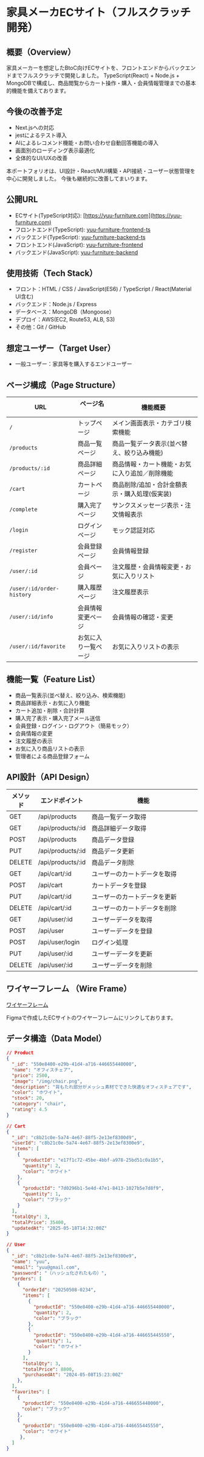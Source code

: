 # 家具メーカECサイト（フルスクラッチ開発）

## 概要（Overview）
家具メーカーを想定したBtoC向けECサイトを、フロントエンドからバックエンドまでフルスクラッチで開発しました。
TypeScript(React) + Node.js + MongoDBで構成し、商品閲覧からカート操作・購入・会員情報管理までの基本的機能を備えております。

## 今後の改善予定
- Next.jsへの対応
- jestによるテスト導入
- AIによるレコメンド機能・お問い合わせ自動回答機能の導入
- 画面別のローディング表示最適化
- 全体的なUI/UXの改善

本ポートフォリオは、UI設計・React/MUI構築・API接続・ユーザー状態管理を中心に開発しました。
今後も継続的に改善してまいります。

## 公開URL
- ECサイト(TypeScript対応): [https://yuu-furniture.com](https://yuu-furniture.com)
- フロントエンド(TypeScript): [yuu-furniture-frontend-ts](https://github.com/yuu-1219/yuu-furniture-frontend-ts)
- バックエンド(TypeScript): [yuu-furniture-backend-ts](https://github.com/yuu-1219/yuu-furniture-backend-ts)
- フロントエンド(JavaScript): [yuu-furniture-frontend](https://github.com/yuu-1219/yuu-furniture-frontend)
- バックエンド(JavaScript): [yuu-furniture-backend](https://github.com/yuu-1219/yuu-furniture-backend)


## 使用技術（Tech Stack）
- フロント：HTML / CSS / JavaScript(ES6) / TypeScript / React(Material UI含む)
- バックエンド：Node.js / Express
- データベース：MongoDB（Mongoose）
- デプロイ：AWS(EC2, Route53, ALB, S3)
- その他：Git / GitHub
  

## 想定ユーザー（Target User）
- 一般ユーザー：家具等を購入するエンドユーザー
  

## ページ構成（Page Structure）
| URL                       | ページ名           　  | 機能概要                             　　|
| ------------------------- | -------------------- | -------------------------------------- |
| `/`                       | トップページ           | メイン画面表示・カテゴリ検索機能　　　　　　   |
| `/products`               | 商品一覧ページ         | 商品一覧データ表示(並べ替え、絞り込み機能)     |
| `/products/:id`           | 商品詳細ページ         | 商品情報・カート機能・お気に入り追加／削除機能 |
| `/cart`                   | カートページ           | 商品削除/追加・合計金額表示・購入処理(仮実装)  |
| `/complete`               | 購入完了ページ         | サンクスメッセージ表示・注文情報表示          |
| `/login`                  | ログインページ         | モック認証対応                             |
| `/register`               | 会員登録ページ         | 会員情報登録                              |
| `/user/:id`               | 会員ページ             | 注文履歴・会員情報変更・お気に入りリスト      |
| `/user/:id/order-history` | 購入履歴ページ         | 注文履歴表示                     　　　    |
| `/user/:id/info`          | 会員情報変更ページ      | 会員情報の確認・変更                       |
| `/user/:id/favorite`      | お気に入り一覧ページ    | お気に入りリストの表示                      |


## 機能一覧（Feature List）
- 商品一覧表示(並べ替え、絞り込み、検索機能)
- 商品詳細表示・お気に入り機能
- カート追加・削除・合計計算
- 購入完了表示・購入完了メール送信
- 会員登録・ログイン・ログアウト（簡易モック）
- 会員情報の変更
- 注文履歴の表示
- お気に入り商品リストの表示
- 管理者による商品登録フォーム


## API設計（API Design）
| メソッド  | エンドポイント       | 機能                                         |
| -------- | ----------------- | -------------------------------------------- |
| GET      | /api/products     | 商品一覧データ取得　　　　　　　　　　　　　　　　    |
| GET      | /api/products/:id | 商品詳細データ取得                              |
| POST     | /api/products     | 商品データ登録                                 |
| PUT      | /api/products/:id | 商品データ更新                                 |
| DELETE   | /api/products/:id | 商品データ削除                                 |
| GET      | /api/cart/:id     | ユーザーのカートデータを取得                      |
| POST     | /api/cart         | カートデータを登録                              |
| PUT      | /api/cart/:id     | ユーザーのカートデータを更新                      |
| DELETE   | /api/cart/:id     | ユーザーのカートデータを削除                      |
| GET      | /api/user/:id     | ユーザーデータを取得                            |
| POST     | /api/user         | ユーザーデータを登録                            |
| POST     | /api/user/login   | ログイン処理                                   |
| PUT      | /api/user/:id     | ユーザーデータを更新                            |
| DELETE   | /api/user/:id     | ユーザーデータを削除                            |


## ワイヤーフレーム （Wire Frame）

[ワイヤーフレーム](https://www.figma.com/design/30LztBXcfurCCVYbY2Gd4N/EC%E3%82%B5%E3%82%A4%E3%83%88?node-id=0-1&p=f&t=CpqCrY3IRumavmW0-0)

Figmaで作成したECサイトのワイヤーフレームにリンクしております。


## データ構造（Data Model）

```json
// Product
{
  "_id": "550e8400-e29b-41d4-a716-446655440000",
  "name": "オフィスチェア",
  "price": 2500,
  "image": "/img/chair.png",
  "description": "背もたれ部分がメッシュ素材でできた快適なオフィスチェアです",
  "color": "ホワイト",
  "stock": 20,
  "category": "chair",
  "rating": 4.5
}

// Cart
{
  "_id": "c8b21c0e-5a74-4e67-88f5-2e13ef8300d9",
  "userId": "c8b21c0e-5a74-4e67-88f5-2e13ef8300e9",
  "items": [
    {
      "productId": "e17f1c72-45be-4bbf-a978-25bd51c0a1b5",
      "quantity": 2,
      "color": "ホワイト"
    },
    {
      "productId": "7d0296b1-5e4d-47e1-8413-1027b5e7d8f9",
      "quantity": 1,
      "color": "ブラック"
    }
  ],
  "totalQty": 3,
  "totalPrice": 35400,
  "updatedAt": "2025-05-18T14:32:00Z"
}

// User
{
  "_id": "c8b21c0e-5a74-4e67-88f5-2e13ef8300e9",
  "name": "yuu",
  "email": "yuu@gmail.com",
  "password": "（ハッシュ化されたもの）",
  "orders": [
    {
      "orderId": "20250508-0234",
      "items": [
        {
          "productId": "550e8400-e29b-41d4-a716-446655440000",
          "quantity": 2,
          "color": "ブラック"
        },
        {
          "productId": "550e8400-e29b-41d4-a716-446655445550",
          "quantity": 1,
          "color": "ホワイト"
        }
      ],
      "totalQty": 3,
      "totalPrice": 8800,
      "purchasedAt": "2024-05-08T15:23:00Z"
    },
  ],
  "favorites": [
    { 
      "productId": "550e8400-e29b-41d4-a716-446655440000",
    　"color": "ブラック"
    },
    {
      "productId": "550e8400-e29b-41d4-a716-446655445550", 
      "color": "ホワイト"
     },
  ]
}

